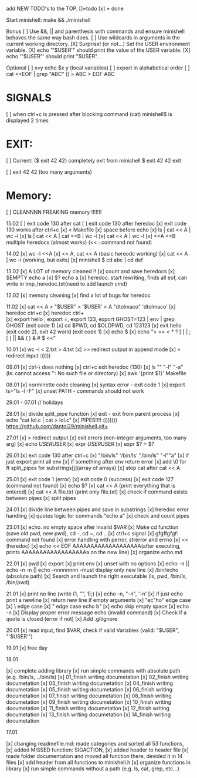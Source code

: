 add NEW TODO's to the TOP. []=todo [x] = done

Start minishell: make && ./minishell

Bonus
[ ] Use &&, || and parenthesis with commands and ensure minishell behaves the same way bash does.
[ ] Use wildcards in arguments in the current working directory.
[X] Surprise! (or not...) Set the USER environment variable.
[X] echo "'$USER'" should print the value of the USER variable.
[X] echo '"$USER"' should print "$USER".

Optional
[ ] x=y    echo $x     y  (local variables)
[ ] export in alphabetical order
[ ] cat <<EOF | grep "ABC" ()
    > ABC
    > EOF
    ABC

# SIGNALS
[ ] when ctrl+c is pressed after blocking command (cat) minishell$ is displayed 2 times

# EXIT:
[ ] Current: ($ exit 42 42) completely exit from minishell
	$ exit 42 42
	exit
	
[ ] exit 42 42 (too many arguments)
# Memory:
[ ] CLEANNNN FREAKING memory !!!!!!!

15.02
[ ] exit code 130 after cat
[ ] exit code 130 after heredoc
[x] exit code 130 works after ctrl+c
[x] < Makefile
[x] space before echo
[x] ls | cat << A | wc -l
[x] ls | cat << A | cat <<B | wc -l
[x] cat << A | wc -l 
[x] <<A <<B multiple heredocs (almost works) (<< : command not found)

14.02
[x] wc -l <<A
[x] << A, cat << A (basic hereodc working)
[x] cat << A | wc -l (working, but exits)
[x] minishell $ cd abc | cd def 

13.02
[x] A LOT of memory cleaned !!
[x] count and save heredocs
[x] $EMPTY echo a
[x] $? echo a
[x] heredoc: start rewriting, finds all eof, can write in tmp_heredoc.txt(need to add launch cmd)

12.02
[x] memory cleaning
[x] find a lot of bugs for heredoc

11.02
[x] cat << A
	> "$USER"	
	> '$USER'
	> A
	"dtolmaco"
	'dtolmaco'
[x] heredoc ctrl+c
[x] heredoc ctrl+\
[x] export hello , export =, export 123, export GHOST=123 | env | grep GHOST (exit code 1)
[x] cd $PWD, cd $OLDPWD, cd 123123
[x] exit hello (exit code 2), exit 42 world (exit code 1)
[x] echo $
[x] echo "> >> < * ? [ ] | ; [ ] || && ( ) & # $  <<" 

10.01
[x] wc -l < 2.txt > 4.txt
[x] >> redirect output in append mode
[x] < redirect input :)))))

09.01
[x] ctrl-\ does nothing
[x] ctrl+c exit heredoc (130)
[x] ls "" "-l" "-a" (ls: cannot access '': No such file or directory)
[x] awk '{print $1}' Makefile

08.01
[x] norminette code cleaning
[x] syntax error - exit code 1
[x] export ls="ls -l -F"
[x] unset PATH - commands should not work

29.01 - 07.01 // holidays

28.01
[x] divide split_pipe function
[x] exit - exit from parent process
[x] echo "cat lol.c | cat > lol.c"
[x] PIPES!!!! :)))))))
https://github.com/dantol29/minishell.git+


27.01
[x] > redirect output
[x] exit errors (non-integer arguments, too many arg)
[x] echo $USER$USER
[x] expr $USER$USER
[x] expr $? + $?

26.01
[x] exit code 130 after ctrl+c
[x] "/bin/ls" '/bin/ls' "/bin/ls" "-l""a"
[x] if just export print all env
[x] if something after env return error
[x] add \0  for ft split_pipes for substrings[j](array of arrays)
[x] stop cat after cat << A

25.01
[x] exit code 1 (error)
[x] exit code 0 (success)
[x] exit code 127 (command not found)
[x] echo $?
[x] cat << A (print everything that is entered)
[x] cat << A file.txt (print only file.txt)
[x] check if command exists between pipes
[x] split pipes


24.01
[x] divide line between pipes and save in substrings
[x] heredoc error handling
[x] quotes logic for commands "echo a"
[x] check and count pipes

23.01
[x] echo. no empty space after invalid $VAR
[x] Make cd function (save old pwd, new pwd), cd -, cd ~, cd ..
[x] ctrl+c signal
[x] gfgffgfgf: command not found
[x] error handling with perror, strerror and errno
[x] << (heredoc)
[x] echo << EOF AAAAAAAAAAAAAAAAAAA(after executing, prints AAAAAAAAAAAAAAAAAAa on the new line)
[x] organize echo.md

22.01
[x] pwd
[x] export
[x] print env
[x] unset  with no options
[x] echo -n || echo -n -n || echo -nnnnnnnn  -must display only new line
[x] /bin/echo (absolute path)
[x] Search and launch the right executable (ls, pwd, /bin/ls, /bin/pwd)


21.01
[x] print no line (write (1, "", 1);)
[x] echo -n, "-n", '-n'
[x] if just echo print a newline
[x] return new line if empty arguments
[x] "ec"ho" edge case
[x] \\ edge case
[x] \" edge case echo b\"
[x] echo skip empty space
[x] echo -n 
[x] Display proper error message echo (invalid command)
[x] Check if a quote is closed (error if not)
[x] Add .gitignore

20.01
[x]  read input, find $VAR, check if valid Variables (valid: "$USER", "'$USER'")

19.01
[x] free day


18.01

[x] complete adding library
[x] run simple commands with absolute path (e.g. /bin/ls, ../bin/ls)
[x] 01_finish writing documetation
[x] 02_finish writing documetation
[x] 03_finish writing documetation
[x] 04_finish writing documetation
[x] 05_finish writing documetation
[x] 06_finish writing documetation
[x] 07_finish writing documetation
[x] 08_finish writing documetation
[x] 09_finish writing documetation
[x] 10_finish writing documetation
[x] 11_finish writing documetation
[x] 12_finish writing documetation
[x] 13_finish writing documetation
[x] 14_finish writing documetation


17.01

[x] changing readmefile.md: made categories and sorted all 53 functions, 
[x] added MISSED function: SIGACTION,
[x] added header to header file
[x] made folder documentation and moved all function there, devided it in 14 files
[x] add header from all functions to minishell.h
[x]  organize  functions in library
[x] run simple commands without a path (e.g. ls, cat, grep, etc…)
